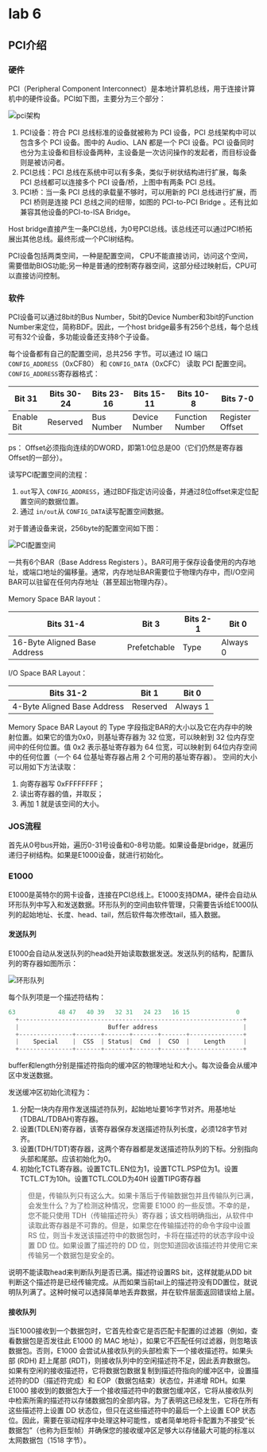 # lab 6

## PCI介绍

### 硬件

PCI（Peripheral Component Interconnect）是本地计算机总线，用于连接计算机中的硬件设备。PCI如下图，主要分为三个部分：

![pci架构](./img/pciArch.png "PCI总线架构")

1. PCI设备：符合 PCI 总线标准的设备就被称为 PCI 设备，PCI 总线架构中可以包含多个 PCI 设备。图中的 Audio、LAN 都是一个 PCI 设备。PCI 设备同时也分为主设备和目标设备两种，主设备是一次访问操作的发起者，而目标设备则是被访问者。
2. PCI总线：PCI 总线在系统中可以有多条，类似于树状结构进行扩展，每条 PCI 总线都可以连接多个 PCI 设备/桥，上图中有两条 PCI 总线。
3. PCI桥：当一条 PCI 总线的承载量不够时，可以用新的 PCI 总线进行扩展，而 PCI 桥则是连接 PCI 总线之间的纽带，如图的 PCI-to-PCI Bridge 。还有比如兼容其他设备的PCI-to-ISA Bridge。

Host bridge直接产生一条PCI总线，为0号PCI总线。该总线还可以通过PCI桥拓展出其他总线。最终形成一个PCI树结构。

PCI设备包括两类空间，一种是配置空间， CPU不能直接访问，访问这个空间，需要借助BIOS功能;另一种是普通的控制寄存器空间，这部分经过映射后，CPU可以直接访问控制。

### 软件

PCI设备可以通过8bit的Bus Number，5bit的Device Number和3bit的Function Number来定位，简称BDF。因此，一个host bridge最多有256个总线，每个总线可有32个设备，多功能设备还支持8个子设备。

每个设备都有自己的配置空间，总共256 字节。可以通过 IO 端口 `CONFIG_ADDRESS`（0xCF80） 和 `CONFIG_DATA`（0xCFC） 读取 PCI 配置空间。`CONFIG_ADDRESS`寄存器格式：

| Bit 31     | Bits 30-24 | Bits 23-16 | Bits 15-11    | Bits 10-8       | Bits 7-0        |
| ---------- | ---------- | ---------- | ------------- | --------------- | --------------- |
| Enable Bit | Reserved   | Bus Number | Device Number | Function Number | Register Offset |

ps： Offset必须指向连续的DWORD，即第1:0位总是00（它们仍然是寄存器Offset的一部分）。

读写PCI配置空间的流程：

1. `out`写入 `CONFIG_ADDRESS`，通过BDF指定访问设备，并通过8位offset来定位配置空间的数据位置。
2. 通过 `in/out`从 `CONFIG_DATA`读写配置空间数据。

对于普通设备来说，256byte的配置空间如下图：

![PCI配置空间](img/pciConfigSpace.png "PCI配置空间")

一共有6个BAR（Base Address Registers ）。BAR可用于保存设备使用的内存地址，或端口地址的偏移量。通常，内存地址BAR需要位于物理内存中，而I/O空间BAR可以驻留在任何内存地址（甚至超出物理内存）。

Memory Space BAR layout：

| Bits 31-4                    | Bit 3        | Bits 2-1 | Bit 0    |
| ---------------------------- | ------------ | -------- | -------- |
| 16-Byte Aligned Base Address | Prefetchable | Type     | Always 0 |

I/O Space BAR Layout：

| Bits 31-2                   | Bit 1    | Bit 0    |
| --------------------------- | -------- | -------- |
| 4-Byte Aligned Base Address | Reserved | Always 1 |

Memory Space BAR Layout 的 Type 字段指定BAR的大小以及它在内存中的映射位置。如果它的值为0x0，则基址寄存器为 32 位宽，可以映射到 32 位内存空间中的任何位置。值 0x2 表示基址寄存器为 64 位宽，可以映射到 64位内存空间中的任何位置（一个 64 位基址寄存器占用 2 个可用的基址寄存器）。
空间的大小可以用如下方法读取：

1. 向寄存器写 0xFFFFFFFF；
2. 读出寄存器的值，并取反；
3. 再加 1 就是该空间的大小。

### JOS流程

首先从0号bus开始，遍历0-31号设备和0-8号功能。如果设备是bridge，就遍历递归子树结构。如果是E1000设备，就进行初始化。

### E1000

E1000是英特尔的网卡设备，连接在PCI总线上。E1000支持DMA，硬件会自动从环形队列中写入和发送数据。环形队列的空间由软件管理，只需要告诉给E1000队列的起始地址、长度、head、tail，然后软件每次修改tail，插入数据。

#### 发送队列

E1000会自动从发送队列的head处开始读取数据发送。发送队列的结构，配置队列的寄存器如图所示：

![环形队列](img/circularBuffer.png)

每个队列项是一个描述符结构：

```c
63            48 47   40 39   32 31   24 23   16 15             0
  +---------------------------------------------------------------+
  |                         Buffer address                        |
  +---------------+-------+-------+-------+-------+---------------+
  |    Special    |  CSS  | Status|  Cmd  |  CSO  |    Length     |
  +---------------+-------+-------+-------+-------+---------------+
```

buffer和length分别是描述符指向的缓冲区的物理地址和大小。每次设备会从缓冲区中发送数据。

发送缓冲区初始化流程为：

1. 分配一块内存用作发送描述符队列，起始地址要16字节对齐。用基地址(TDBAL/TDBAH)寄存器。
2. 设置(TDLEN)寄存器，该寄存器保存发送描述符队列长度，必须128字节对齐。
3. 设置(TDH/TDT)寄存器，这两个寄存器都是发送描述符队列的下标。分别指向头部和尾部。应该初始化为0。
4. 初始化TCTL寄存器。设置TCTL.EN位为1，设置TCTL.PSP位为1。设置TCTL.CT为10h。设置TCTL.COLD为40H
    设置TIPG寄存器

> 但是，传输队列只有这么大。如果卡落后于传输数据包并且传输队列已满，会发生什么？为了检测这种情况，您需要 E1000 的一些反馈。不幸的是，您不能只使用 TDH（传输描述符头）寄存器；该文档明确指出，从软件中读取此寄存器是不可靠的。但是，如果您在传输描述符的命令字段中设置 RS 位，则当卡发送该描述符中的数据包时，卡将在描述符的状态字段中设置 DD 位。如果设置了描述符的 DD 位，则您知道回收该描述符并使用它来传输另一个数据包是安全的。

说明不能读取head来判断队列是否已满。描述符设置RS bit，这样就能从DD bit判断这个描述符是已经传输完成。从而如果当前tail上的描述符没有DD置位，就说明队列满了。这种时候可以选择简单地丢弃数据，并在软件层面返回错误给上层。

#### 接收队列

当E1000接收到一个数据包时，它首先检查它是否匹配卡配置的过滤器（例如，查看数据包是否发往此 E1000 的 MAC 地址），如果它不匹配任何过滤器，则忽略该数据包。否则，E1000 会尝试从接收队列的头部检索下一个接收描述符。如果头部 (RDH) 赶上尾部 (RDT)，则接收队列中的空闲描述符不足，因此丢弃数据包。如果有空闲的接收描述符，它将数据包数据复制到描述符指向的缓冲区中，设置描述符的DD（描述符完成）和 EOP（数据包结束）状态位，并递增 RDH。如果 E1000 接收到的数据包大于一个接收描述符中的数据包缓冲区，它将从接收队列中检索所需的描述符以存储数据包的全部内容。为了表明这已经发生，它将在所有这些描述符上设置 DD 状态位，但只在这些描述符中的最后一个上设置 EOP 状态位。因此，需要在驱动程序中处理这种可能性，或者简单地将卡配置为不接受“长数据包”（也称为巨型帧）并确保您的接收缓冲区足够大以存储最大可能的标准以太网数据包（1518 字节）。
